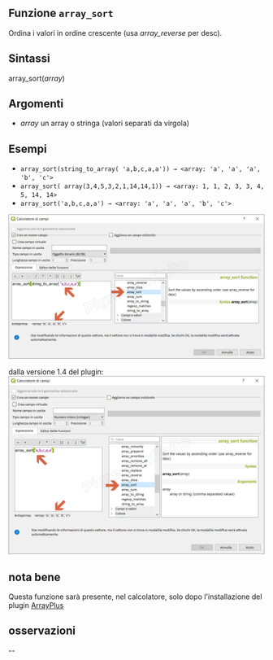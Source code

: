 ## Funzione `array_sort`

Ordina i valori in ordine crescente (usa _array_reverse_ per desc).

## Sintassi

array_sort(_array_) 

## Argomenti

* _array_ un array o stringa (valori separati da virgola) 

## Esempi

* `array_sort(string_to_array( 'a,b,c,a,a')) → <array: 'a', 'a', 'a', 'b', 'c'>`
* `array_sort( array(3,4,5,3,2,1,14,14,1)) → <array: 1, 1, 2, 3, 3, 4, 5, 14, 14>`
* `array_sort('a,b,c,a,a') → <array: 'a', 'a', 'a', 'b', 'c'>`

![](/img/arrays/array_sort/array_sort1.png)

dalla versione 1.4 del plugin:
![](/img/arrays/array_sort/array_sort2.png)

## nota bene

Questa funzione sarà presente, nel calcolatore, solo dopo l'installazione del plugin [ArrayPlus](https://framagit.org/jbdesbas/arrayPlus)

## osservazioni

--